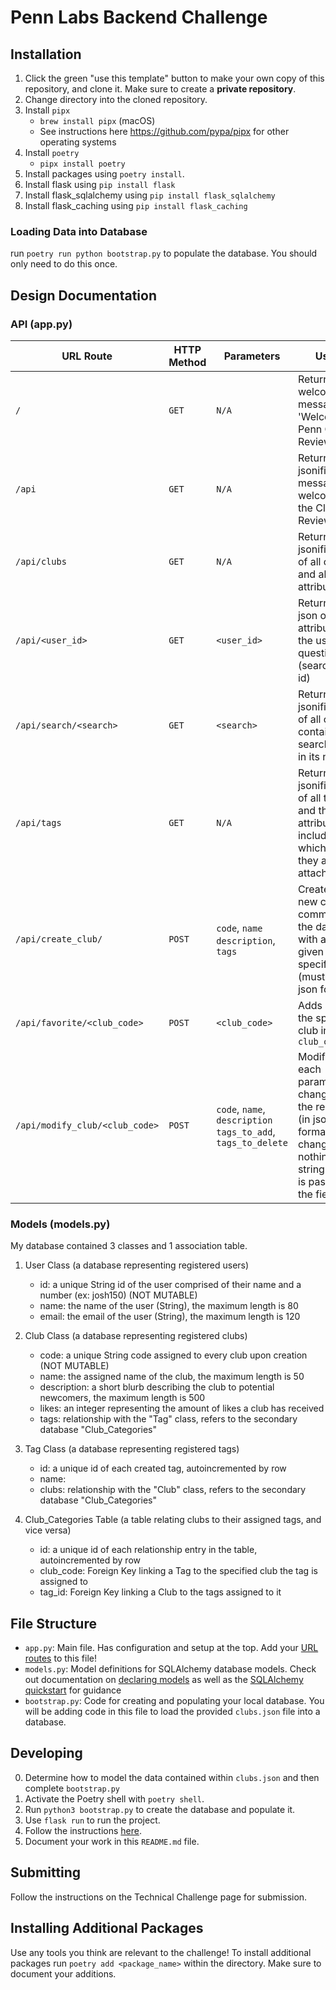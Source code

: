 # Penn Labs Backend Challenge

## Installation

1. Click the green "use this template" button to make your own copy of this repository, and clone it. Make sure to create a **private repository**.
2. Change directory into the cloned repository.
3. Install `pipx`
   - `brew install pipx` (macOS)
   - See instructions here https://github.com/pypa/pipx for other operating systems
4. Install `poetry`
   - `pipx install poetry`
5. Install packages using `poetry install`.
6. Install flask using `pip install flask`
7. Install flask_sqlalchemy using `pip install flask_sqlalchemy`
8. Install flask_caching using `pip install flask_caching`

### Loading Data into Database
run `poetry run python bootstrap.py` to populate the database. You should only need to do this once. 

## Design Documentation

### API (app.py)
| URL Route                | HTTP Method | Parameters         | Usage                                                                     |
| ------------------------ | ----------- | ----------    | --------------------------------------------------------------------      |
| `/`                      | `GET`       | `N/A`         | Returns a welcome message: 'Welcome to Penn Club Review!'                 |
| `/api`                   | `GET`       | `N/A`         | Returns a jsonified message welcoming to the Club Review api              | 
| `/api/clubs`             | `GET`       | `N/A`         | Returns a jsonified list of all clubs and all their attributes            |
| `/api/<user_id>`         | `GET`       | `<user_id>`  | Returns a json of the attributes of the user in question (searched by id) |    
| `/api/search/<search>`   | `GET`       | `<search>`    | Returns a jsonified list of all clubs containing search string in its name |
| `/api/tags`              | `GET`       | `N/A`         | Returns a jsonified list of all tags and their attributes, including which clubs they are attached to |
| `/api/create_club/`      | `POST`      | `code`, `name` <br>`description`, `tags` | Creates a new club and commits it to the database with all the given specifications (must be in json format)
| `/api/favorite/<club_code>` | `POST`     | `<club_code>` | Adds a like to the specified club in `club_code` | 
| `/api/modify_club/<club_code>` | `POST`  | `code`, `name`, `description` <br> `tags_to_add`, `tags_to_delete` | Modifies each parameter changed by the request (in json format), changes nothing if the string "N/A" is passed into the field| 



### Models (models.py)
My database contained 3 classes and 1 association table. 

1. User Class (a database representing registered users)
   * id: a unique String id of the user comprised of their name and a number (ex: josh150) (NOT MUTABLE)
   * name: the name of the user (String), the maximum length is 80
   * email: the email of the user (String), the maximum length is 120

3. Club Class (a database representing registered clubs)
   * code: a unique String code assigned to every club upon creation (NOT MUTABLE)
   * name: the assigned name of the club, the maximum length is 50
   * description: a short blurb describing the club to potential newcomers, the maximum length is 500
   * likes: an integer representing the amount of likes a club has received
   * tags: relationship with the "Tag" class, refers to the secondary database "Club_Categories"
     
4. Tag Class (a database representing registered tags)
   * id: a unique id of each created tag, autoincremented by row
   * name:
   * clubs: relationship with the "Club" class, refers to the secondary database "Club_Categories"
   
6. Club_Categories Table (a table relating clubs to their assigned tags, and vice versa)
   * id: a unique id of each relationship entry in the table, autoincremented by row
   * club_code: Foreign Key linking a Tag to the specified club the tag is assigned to
   * tag_id: Foreign Key linking a Club to the tags assigned to it

## File Structure

- `app.py`: Main file. Has configuration and setup at the top. Add your [URL routes](https://flask.palletsprojects.com/en/1.1.x/quickstart/#routing) to this file!
- `models.py`: Model definitions for SQLAlchemy database models. Check out documentation on [declaring models](https://flask-sqlalchemy.palletsprojects.com/en/2.x/models/) as well as the [SQLAlchemy quickstart](https://flask-sqlalchemy.palletsprojects.com/en/2.x/quickstart/#quickstart) for guidance
- `bootstrap.py`: Code for creating and populating your local database. You will be adding code in this file to load the provided `clubs.json` file into a database.

## Developing

0. Determine how to model the data contained within `clubs.json` and then complete `bootstrap.py`
1. Activate the Poetry shell with `poetry shell`.
2. Run `python3 bootstrap.py` to create the database and populate it.
3. Use `flask run` to run the project.
4. Follow the instructions [here](https://www.notion.so/pennlabs/Backend-Challenge-862656cb8b7048db95aaa4e2935b77e5).
5. Document your work in this `README.md` file.

## Submitting

Follow the instructions on the Technical Challenge page for submission.

## Installing Additional Packages

Use any tools you think are relevant to the challenge! To install additional packages
run `poetry add <package_name>` within the directory. Make sure to document your additions.
